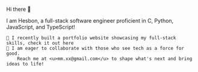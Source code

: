 Hi there 👋

I am Hesbon, a full-stack software engineer proficient in C, Python, JavaScript, and TypeScript!

    🌱 I recently built a portfolio website showcasing my full-stack skills, check it out here 
    👯 I am eager to collaborate with those who see tech as a force for good.
        Reach me at <u>mm.xx@gmail.com</u> to shape what's next and bring ideas to life!
